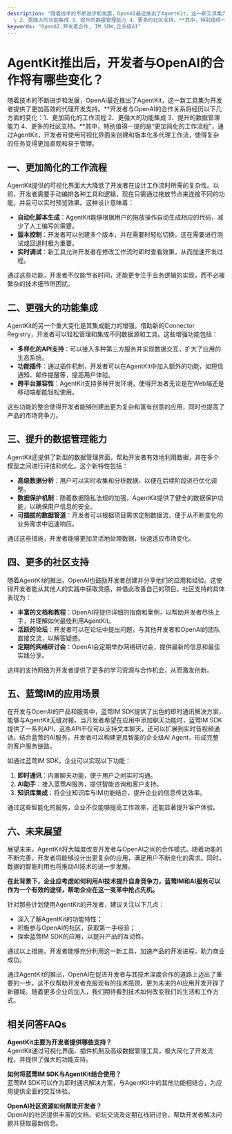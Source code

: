 ```yaml
---
description: "随着技术的不断进步和发展，OpenAI最近推出了AgentKit，这一新工具集为开发者提供了更加高效的代理开发支持。**开发者与OpenAI的合作关系将经历以下几方面的变化：1、更加简化的工作流程\
  \ 2、更强大的功能集成 3、提升的数据管理能力 4、更多的社区支持。**其中，特别值得一提的是“更加简化的工作流程”，通过AgentKit，开发者可使用可视化界面来创建和版本化多代理工作流，使得复杂的任务变得更加直观和易于管理。"
keywords: "OpenAI,开发者合作, IM SDK,企业级AI"
---
```

# AgentKit推出后，开发者与OpenAI的合作将有哪些变化？

随着技术的不断进步和发展，OpenAI最近推出了AgentKit，这一新工具集为开发者提供了更加高效的代理开发支持。**开发者与OpenAI的合作关系将经历以下几方面的变化：1、更加简化的工作流程 2、更强大的功能集成 3、提升的数据管理能力 4、更多的社区支持。**其中，特别值得一提的是“更加简化的工作流程”，通过AgentKit，开发者可使用可视化界面来创建和版本化多代理工作流，使得复杂的任务变得更加直观和易于管理。

## 一、更加简化的工作流程

AgentKit提供的可视化界面大大降低了开发者在设计工作流时所需的复杂性。以前，开发者需要手动编排各种工具和逻辑，现在只需通过拖放节点来连接不同的功能，并且可以实时预览效果。这种设计意味着：

- **自动化脚本生成**：AgentKit能够根据用户的拖放操作自动生成相应的代码，减少了人工编写的需要。
- **版本控制**：开发者可以创建多个版本，并在需要时轻松切换。这在需要进行测试或回退时极为重要。
- **实时调试**：新工具允许开发者在修改工作流时即时查看效果，从而加速开发过程。

通过这些功能，开发者不仅能节省时间，还能更专注于业务逻辑的实现，而不必被繁杂的技术细节所困扰。

## 二、更强大的功能集成

AgentKit的另一个重大变化是其集成能力的增强。借助新的Connector Registry，开发者可以轻松管理和集成不同数据源和工具。这些增强功能包括：

- **多样化的API支持**：可以接入多种第三方服务并实现数据交互，扩大了应用的生态系统。
- **功能插件**：通过插件机制，开发者可以在AgentKit中加入额外的功能，如短信通知、邮件提醒等，提高用户体验。
- **跨平台兼容性**：AgentKit支持多种开发环境，使得开发者无论是在Web端还是移动端都能轻松使用。

这些功能的整合使得开发者能够创建出更为复杂和富有创意的应用，同时也提高了产品的市场竞争力。

## 三、提升的数据管理能力

AgentKit还提供了新型的数据管理界面，帮助开发者有效地利用数据，并在多个模型之间进行评估和优化。这个新特性包括：

- **高级数据分析**：用户可以实时收集和分析数据，以便在后续阶段进行优化调整。
- **数据保护机制**：随着数据隐私法规的加强，AgentKit提供了健全的数据保护功能，以确保用户信息的安全。
- **可插拔的数据管道**：开发者可以根据项目需求定制数据流，便于从不断变化的业务需求中迅速响应。

通过这些措施，开发者能够更加灵活地处理数据，快速适应市场变化。

## 四、更多的社区支持

随着AgentKit的推出，OpenAI也鼓励开发者创建并分享他们的应用和经验。这使得开发者能从其他人的实践中获取灵感，并借此改善自己的项目。社区支持的具体表现为：

- **丰富的文档和教程**：OpenAI将提供详细的指南和案例，以帮助开发者尽快上手，并理解如何最佳利用AgentKit。
- **活跃的论坛**：开发者可以在论坛中提出问题，与其他开发者和OpenAI的团队直接交流，以解答疑惑。
- **定期的网络研讨会**：OpenAI会定期举办网络研讨会，提供最新的信息和最佳实践分享。

这样的支持网络为开发者提供了更多的学习资源与合作机会，从而激发创新。

## 五、蓝莺IM的应用场景

在开发与OpenAI的产品和服务中，蓝莺IM SDK提供了出色的即时通讯解决方案，能够与AgentKit无缝对接。当开发者希望在应用中添加聊天功能时，蓝莺IM SDK提供了一系列API，这些API不仅可以支持文本聊天，还可以扩展到实时音视频通话。结合蓝莺的AI服务，开发者可以构建更具智能的企业级AI Agent，形成完整的客户服务链路。

如通过蓝莺IM SDK，企业可以实现以下功能：

1. **即时通讯**：内置聊天功能，便于用户之间实时沟通。
2. **AI助手**：接入蓝莺AI服务，提供智能咨询和客户支持。
3. **知识库集成**：将企业知识库与IM功能结合，提升企业的信息传达效率。

通过这些智能化的服务，企业不仅能够提高工作效率，还能显著提升客户体验。

## 六、未来展望

展望未来，AgentKit将大幅度改变开发者与OpenAI之间的合作模式。随着功能的不断完善，开发者将能够设计出更复杂的应用，满足用户不断变化的需求。同时，数据的智能利用也将推动AI技术的进一步发展。

**在此背景下，企业应考虑如何利用AI技术提升自身竞争力，蓝莺IM和AI服务可以作为一个有效的途径，帮助企业在这一变革中抢占先机。**

针对那些计划使用AgentKit的开发者，建议关注以下几点：

- 深入了解AgentKit的功能特性；
- 积极参与OpenAI的社区，获取第一手经验；
- 探索蓝莺IM SDK的应用，以提升产品的互动性。

通过以上措施，开发者能够充分利用这一新工具，加速产品的开发进程，助力商业成功。

通过AgentKit的推出，OpenAI在促进开发者与其技术深度合作的道路上迈出了重要的一步。这不仅帮助开发者克服现有的技术瓶颈，更为未来的AI应用开发开辟了新疆域。随着更多企业的加入，我们期待看到技术如何改变我们的生活和工作方式。 

## 相关问答FAQs

**AgentKit主要为开发者提供哪些支持？**  
AgentKit通过可视化界面、插件机制及高级数据管理工具，极大简化了开发流程，并提供了强大的功能支持。

**如何将蓝莺IM SDK与AgentKit结合使用？**  
蓝莺IM SDK可以作为即时通讯解决方案，与AgentKit中的其他功能相结合，为应用提供全面的交互体验。

**OpenAI社区资源如何帮助开发者？**  
OpenAI的社区提供丰富的文档、论坛交流及定期在线研讨会，帮助开发者解决问题并获取最新信息。
